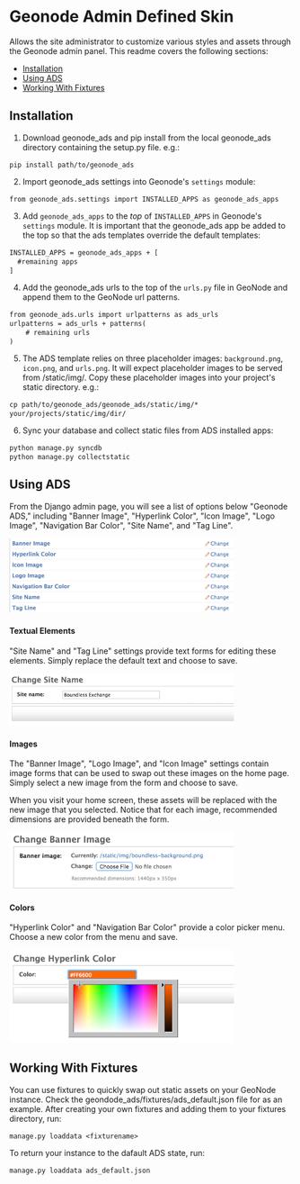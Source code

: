 Geonode Admin Defined Skin
==============

Allows the site administrator to customize various styles and assets through the Geonode admin panel. This readme covers the following sections:

* [Installation](#installation)
* [Using ADS](#using)
* [Working With Fixtures](#fixtures)

<a name="installation">Installation</a>
---------------------
1. Download geonode_ads and pip install from the local geonode_ads directory containing the setup.py file. e.g.:

  ```
  pip install path/to/geonode_ads
  ```

2. Import geonode_ads settings into Geonode's ``settings`` module:

  ```
  from geonode_ads.settings import INSTALLED_APPS as geonode_ads_apps
  ```

3. Add ``geonode_ads_apps``  to the *top* of ``INSTALLED_APPS`` in Geonode's ``settings`` module. It is important that the geonode_ads app be added to the top so that the ads templates override the default templates:

  ```
  INSTALLED_APPS = geonode_ads_apps + [
    #remaining apps
  ]
  ```

4. Add the geonode_ads urls to the top of the `urls.py` file in GeoNode and append them to the GeoNode url patterns.

  ```
  from geonode_ads.urls import urlpatterns as ads_urls    
  urlpatterns = ads_urls + patterns(
      # remaining urls
  )
  ```

5. The ADS template relies on three placeholder images: `background.png`, `icon.png`, and `urls.png`. It will expect placeholder images to be served from <project domain>/static/img/. Copy these placeholder images into your project's static directory. e.g.:

  ```
  cp path/to/geonode_ads/geonode_ads/static/img/* your/projects/static/img/dir/
  ```

6. Sync your database and collect static files from ADS installed apps:

  ```
  python manage.py syncdb
  python manage.py collectstatic
  ```

<a name="using">Using ADS</a>
-----------
From the Django admin page, you will see a list of options below "Geonode ADS," including "Banner Image", "Hyperlink Color", "Icon Image", "Logo Image", "Navigation Bar Color", "Site Name", and "Tag Line".

<img src="https://github.com/boundlessgeo/geonode_ads/blob/master/i/ads_settings.png?raw=true" alt="ADS Options" width="400"/>

#### Textual Elements
"Site Name" and "Tag Line" settings provide text forms for editing these elements. Simply replace the default text and choose to save.

<img src="https://github.com/boundlessgeo/geonode_ads/blob/master/i/change_text.png?raw=true" alt="Text Form" width="400"/>

#### Images
The "Banner Image", "Logo Image", and "Icon Image" settings contain image forms that can be used to swap out these images on the home page. Simply select a new image from the form and choose to save.

When you visit your home screen, these assets will be replaced with the new image that you selected. Notice that for each image, recommended dimensions are provided beneath the form.

<img src="https://github.com/boundlessgeo/geonode_ads/blob/master/i/upload_banner.png?raw=true" alt="Banner Selection" width="400"/>

#### Colors
"Hyperlink Color" and "Navigation Bar Color" provide a color picker menu. Choose a new color from the menu and save.

<img src="https://github.com/boundlessgeo/geonode_ads/blob/master/i/change_color.png?raw=true" alt="Color Picker" width="400"/>

<a name="fixtures">Working With Fixtures</a>
--------------

You can use fixtures to quickly swap out static assets on your GeoNode instance. Check the geondode_ads/fixtures/ads_default.json file for as an example. After creating your own fixtures and adding them to your fixtures directory, run:

```
manage.py loaddata <fixturename>
```

To return your instance to the dafault ADS state, run:

```
manage.py loaddata ads_default.json
```
